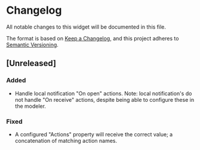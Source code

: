 # Changelog
All notable changes to this widget will be documented in this file.

The format is based on [Keep a Changelog](https://keepachangelog.com/en/1.0.0/), and this project adheres to [Semantic Versioning](https://semver.org/spec/v2.0.0.html).

## [Unreleased]

### Added
- Handle local notification "On open" actions. Note: local notification's do not handle "On receive" actions, despite being able to configure these in the modeler.

### Fixed
- A configured "Actions" property will receive the correct value; a concatenation of matching action names. 
